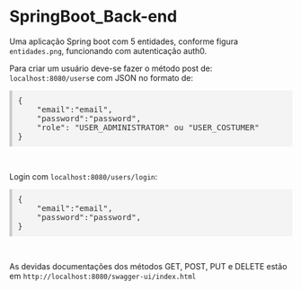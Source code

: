 # SpringBoot_Back-end
<p>Uma aplicação Spring boot com 5 entidades, conforme figura <code>entidades.png</code>, funcionando com autenticação auth0.</p>
<p>Para criar um usuário deve-se fazer o método post de: <code>localhost:8080/users</code>e com JSON no formato de:</p>
<pre style="background-color:#f4f4f4;padding:10px;border-left:5px solid #ccc; color:#333;">
{
    "email":"email",
    "password":"password",
    "role": "USER_ADMINISTRATOR" ou "USER_COSTUMER"
}</pre>
<br>
<p>Login com <code>localhost:8080/users/login</code>:</p>
<pre style="background-color:#f4f4f4;padding:10px;border-left:5px solid #ccc; color:#333;">
{
    "email":"email",
    "password":"password",
}</pre>
<br>
<p>As devidas documentações dos métodos GET, POST, PUT e DELETE estão em <code>http://localhost:8080/swagger-ui/index.html</code></p>
